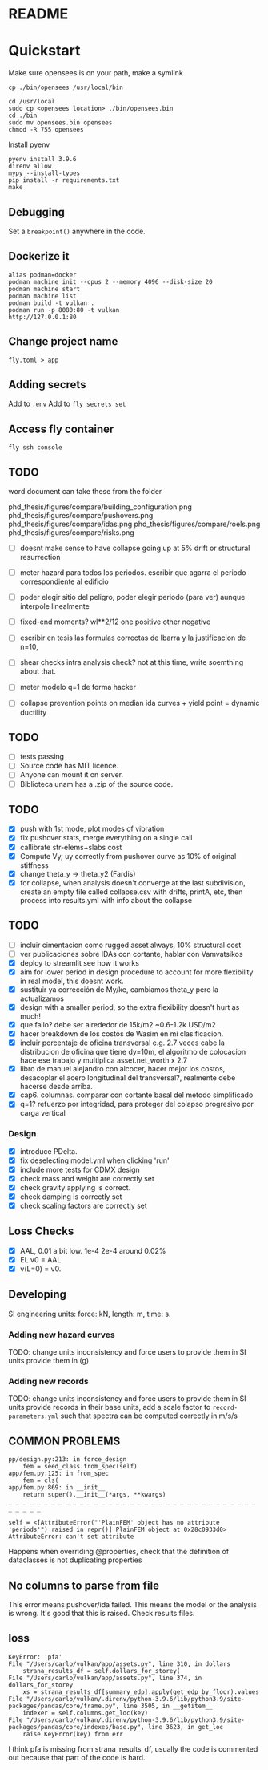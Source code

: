 # README

# Quickstart

Make sure opensees is on your path, make a symlink

`cp ./bin/opensees /usr/local/bin`

```
cd /usr/local
sudo cp <opensees location> ./bin/opensees.bin
cd ./bin
sudo mv opensees.bin opensees
chmod -R 755 opensees
```

Install pyenv

```
pyenv install 3.9.6
direnv allow
mypy --install-types
pip install -r requirements.txt
make
```

## Debugging

Set a `breakpoint()` anywhere in the code.

## Dockerize it

```
alias podman=docker
podman machine init --cpus 2 --memory 4096 --disk-size 20
podman machine start
podman machine list
podman build -t vulkan .
podman run -p 8080:80 -t vulkan
http://127.0.0.1:80
```

## Change project name

`fly.toml > app`

## Adding secrets

Add to `.env`
Add to `fly secrets set`

## Access fly container

`fly ssh console`

## TODO

word document can take these from the folder

phd_thesis/figures/compare/building_configuration.png
phd_thesis/figures/compare/pushovers.png
phd_thesis/figures/compare/idas.png
phd_thesis/figures/compare/roels.png
phd_thesis/figures/compare/risks.png

- [ ] doesnt make sense to have collapse going up at 5% drift or structural resurrection

- [ ] meter hazard para todos los periodos. escribir que agarra el periodo correspondiente al edificio
- [ ] poder elegir sitio del peligro, poder elegir periodo (para ver) aunque interpole linealmente
- [ ] fixed-end moments? wl\*\*2/12 one positive other negative
- [ ] escribir en tesis las formulas correctas de Ibarra y la justificacion de n=10,
- [ ] shear checks intra analysis check? not at this time, write soemthing about that.
- [ ] meter modelo q=1 de forma hacker
- [ ] collapse prevention points on median ida curves + yield point = dynamic ductility

## TODO

- [ ] tests passing
- [ ] Source code has MIT licence.
- [ ] Anyone can mount it on server.
- [ ] Biblioteca unam has a .zip of the source code.

## TODO

- [x] push with 1st mode, plot modes of vibration
- [x] fix pushover stats, merge everything on a single call
- [x] callibrate str-elems+slabs cost
- [x] Compute Vy, uy correctly from pushover curve as 10% of original stiffness
- [x] change theta_y -> theta_y2 (Fardis)
- [x] for collapse, when analysis doesn't converge at the last subdivision, create an empty file called collapse.csv with drifts, printA, etc, then process into results.yml with info about the collapse

## TODO

- [ ] incluir cimentacion como rugged asset always, 10% structural cost
- [ ] ver publicaciones sobre IDAs con cortante, hablar con Vamvatsikos
- [x] deploy to streamlit see how it works
- [x] aim for lower period in design procedure to account for more flexibility in real model, this doesnt work.
- [x] sustituir ya corrección de My/ke, cambiamos theta_y pero la actualizamos
- [x] design with a smaller period, so the extra flexibility doesn't hurt as much!
- [x] que fallo? debe ser alrededor de 15k/m2 ~0.6-1.2k USD/m2
- [x] hacer breakdown de los costos de Wasim en mi clasificacion.
- [x] incluir porcentaje de oficina transversal e.g. 2.7 veces cabe la distribucion de oficina que tiene dy=10m, el algoritmo de colocacion hace ese trabajo y multiplica asset.net_worth x 2.7
- [x] libro de manuel alejandro con alcocer, hacer mejor los costos, desacoplar el acero longitudinal del transversal?, realmente debe hacerse desde arriba.
- [x] cap6. columnas. comparar con cortante basal del metodo simplificado
- [x] q=1? refuerzo por integridad, para proteger del colapso progresivo por carga vertical

### Design

- [x] introduce PDelta.
- [x] fix deselecting model.yml when clicking 'run'
- [x] include more tests for CDMX design
- [x] check mass and weight are correctly set
- [x] check gravity applying is correct.
- [x] check damping is correctly set
- [x] check scaling factors are correctly set

## Loss Checks

- [x] AAL, 0.01 a bit low. 1e-4 2e-4 around 0.02%
- [x] EL v0 = AAL
- [x] v(L=0) = v0.

## Developing

SI engineering units: force: kN, length: m, time: s.

### Adding new hazard curves

TODO: change units inconsistency and force users to provide them in SI units
provide them in (g)

### Adding new records

TODO: change units inconsistency and force users to provide them in SI units
provide records in their base units, add a scale factor to `record-parameters.yml` such that spectra can be computed correctly in m/s/s

## COMMON PROBLEMS

```
pp/design.py:213: in force_design
    fem = seed_class.from_spec(self)
app/fem.py:125: in from_spec
    fem = cls(
app/fem.py:869: in __init__
    return super().__init__(*args, **kwargs)
_ _ _ _ _ _ _ _ _ _ _ _ _ _ _ _ _ _ _ _ _ _ _ _ _ _ _ _ _ _ _ _ _ _ _ _ _ _ _ _

self = <[AttributeError("'PlainFEM' object has no attribute 'periods'") raised in repr()] PlainFEM object at 0x28c0933d0>
AttributeError: can't set attribute
```

Happens when overriding @properties, check that the definition of dataclasses is not duplicating properties

## No columns to parse from file

This error means pushover/ida failed.
This means the model or the analysis is wrong.
It's good that this is raised. Check results files.

## loss

```
KeyError: 'pfa'
File "/Users/carlo/vulkan/app/assets.py", line 310, in dollars
    strana_results_df = self.dollars_for_storey(
File "/Users/carlo/vulkan/app/assets.py", line 374, in dollars_for_storey
    xs = strana_results_df[summary_edp].apply(get_edp_by_floor).values
File "/Users/carlo/vulkan/.direnv/python-3.9.6/lib/python3.9/site-packages/pandas/core/frame.py", line 3505, in __getitem__
    indexer = self.columns.get_loc(key)
File "/Users/carlo/vulkan/.direnv/python-3.9.6/lib/python3.9/site-packages/pandas/core/indexes/base.py", line 3623, in get_loc
    raise KeyError(key) from err
```

I think pfa is missing from strana_results_df, usually the code is commented out because that part of the code is hard.

